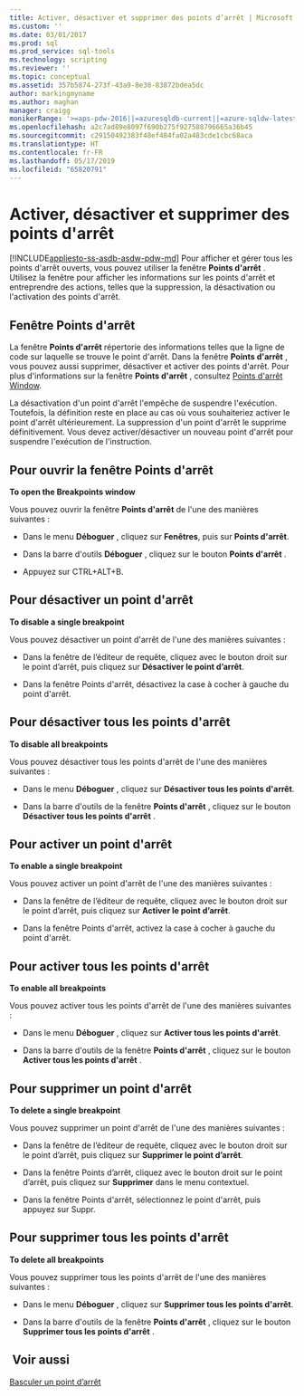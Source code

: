 ```yaml
---
title: Activer, désactiver et supprimer des points d’arrêt | Microsoft Docs
ms.custom: ''
ms.date: 03/01/2017
ms.prod: sql
ms.prod_service: sql-tools
ms.technology: scripting
ms.reviewer: ''
ms.topic: conceptual
ms.assetid: 357b5874-273f-43a9-8e30-83872bdea5dc
author: markingmyname
ms.author: maghan
manager: craigg
monikerRange: '>=aps-pdw-2016||=azuresqldb-current||=azure-sqldw-latest||>=sql-server-2016||=sqlallproducts-allversions||>=sql-server-linux-2017||=azuresqldb-mi-current'
ms.openlocfilehash: a2c7ad89e8097f690b275f927588796665a36b45
ms.sourcegitcommit: c29150492383f48ef484fa02a483cde1cbc68aca
ms.translationtype: HT
ms.contentlocale: fr-FR
ms.lasthandoff: 05/17/2019
ms.locfileid: "65820791"
---
```

# <a name="enable-disable-and-delete-breakpoints"></a>Activer, désactiver et supprimer des points d'arrêt
[!INCLUDE[appliesto-ss-asdb-asdw-pdw-md](../../includes/appliesto-ss-asdb-asdw-pdw-md.md)]
  Pour afficher et gérer tous les points d'arrêt ouverts, vous pouvez utiliser la fenêtre **Points d'arrêt** . Utilisez la fenêtre pour afficher les informations sur les points d'arrêt et entreprendre des actions, telles que la suppression, la désactivation ou l'activation des points d'arrêt.  
  
## <a name="the-breakpoints-window"></a>Fenêtre Points d'arrêt  
 La fenêtre **Points d'arrêt** répertorie des informations telles que la ligne de code sur laquelle se trouve le point d'arrêt. Dans la fenêtre **Points d'arrêt** , vous pouvez aussi supprimer, désactiver et activer des points d'arrêt. Pour plus d'informations sur la fenêtre **Points d'arrêt** , consultez [Points d'arrêt Window](../../relational-databases/scripting/transact-sql-debugger-breakpoints-window.md).  
  
 La désactivation d'un point d'arrêt l'empêche de suspendre l'exécution. Toutefois, la définition reste en place au cas où vous souhaiteriez activer le point d'arrêt ultérieurement. La suppression d'un point d'arrêt le supprime définitivement. Vous devez activer/désactiver un nouveau point d'arrêt pour suspendre l'exécution de l'instruction.  
  
## <a name="to-open-the-breakpoints-window"></a>Pour ouvrir la fenêtre Points d'arrêt  
 **To open the Breakpoints window**  
  
 Vous pouvez ouvrir la fenêtre **Points d'arrêt** de l'une des manières suivantes :  
  
-   Dans le menu **Déboguer** , cliquez sur **Fenêtres**, puis sur **Points d'arrêt**.  
  
-   Dans la barre d'outils **Déboguer** , cliquez sur le bouton **Points d'arrêt** .  
  
-   Appuyez sur CTRL+ALT+B.  
  
## <a name="to-disable-a-single-breakpoint"></a>Pour désactiver un point d'arrêt  
 **To disable a single breakpoint**  
  
 Vous pouvez désactiver un point d'arrêt de l'une des manières suivantes :  
  
-   Dans la fenêtre de l’éditeur de requête, cliquez avec le bouton droit sur le point d’arrêt, puis cliquez sur **Désactiver le point d’arrêt**.  
  
-   Dans la fenêtre Points d'arrêt, désactivez la case à cocher à gauche du point d'arrêt.  
  
## <a name="to-disable-all-breakpoints"></a>Pour désactiver tous les points d'arrêt  
 **To disable all breakpoints**  
  
 Vous pouvez désactiver tous les points d'arrêt de l'une des manières suivantes :  
  
-   Dans le menu **Déboguer** , cliquez sur **Désactiver tous les points d'arrêt**.  
  
-   Dans la barre d'outils de la fenêtre **Points d'arrêt** , cliquez sur le bouton **Désactiver tous les points d'arrêt** .  
  
## <a name="to-enable-a-single-breakpoint"></a>Pour activer un point d'arrêt  
 **To enable a single breakpoint**  
  
 Vous pouvez activer un point d'arrêt de l'une des manières suivantes :  
  
-   Dans la fenêtre de l’éditeur de requête, cliquez avec le bouton droit sur le point d’arrêt, puis cliquez sur **Activer le point d’arrêt**.  
  
-   Dans la fenêtre Points d'arrêt, activez la case à cocher à gauche du point d'arrêt.  
  
## <a name="to-enable-all-breakpoints"></a>Pour activer tous les points d'arrêt  
 **To enable all breakpoints**  
  
 Vous pouvez activer tous les points d'arrêt de l'une des manières suivantes :  
  
-   Dans le menu **Déboguer** , cliquez sur **Activer tous les points d'arrêt**.  
  
-   Dans la barre d'outils de la fenêtre **Points d'arrêt** , cliquez sur le bouton **Activer tous les points d'arrêt** .  
  
## <a name="to-delete-a-single-breakpoint"></a>Pour supprimer un point d'arrêt  
 **To delete a single breakpoint**  
  
 Vous pouvez supprimer un point d'arrêt de l'une des manières suivantes :  
  
-   Dans la fenêtre de l’éditeur de requête, cliquez avec le bouton droit sur le point d’arrêt, puis cliquez sur **Supprimer le point d’arrêt**.  
  
-   Dans la fenêtre Points d’arrêt, cliquez avec le bouton droit sur le point d’arrêt, puis cliquez sur **Supprimer** dans le menu contextuel.  
  
-   Dans la fenêtre Points d'arrêt, sélectionnez le point d'arrêt, puis appuyez sur Suppr.  
  
## <a name="to-delete-all-breakpoints"></a>Pour supprimer tous les points d'arrêt  
 **To delete all breakpoints**  
  
 Vous pouvez supprimer tous les points d'arrêt de l'une des manières suivantes :  
  
-   Dans le menu **Déboguer** , cliquez sur **Supprimer tous les points d'arrêt**.  
  
-   Dans la barre d'outils de la fenêtre **Points d'arrêt** , cliquez sur le bouton **Supprimer tous les points d'arrêt** .  
  
## <a name="see-also"></a> Voir aussi  
 [Basculer un point d’arrêt](../../relational-databases/scripting/toggle-a-breakpoint.md)  
  
  
